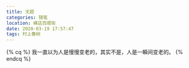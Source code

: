 ```yaml
---
title: 无题
categories: 随笔
location: 横店百顺街
date: 2020-03-19 17:57:47
tags: 村上春树
---
```

{% cq %} 我一直以为人是慢慢变老的，其实不是，人是一瞬间变老的。 {% endcq %}